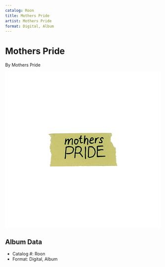 ```yaml
---
catalog: Roon
title: Mothers Pride
artist: Mothers Pride
format: Digital, Album
---
```


# Mothers Pride

By Mothers Pride

![](../../assets/albumcovers/Mothers_Pride-Mothers_Pride.png)

## Album Data

- Catalog #: Roon
- Format: Digital, Album

